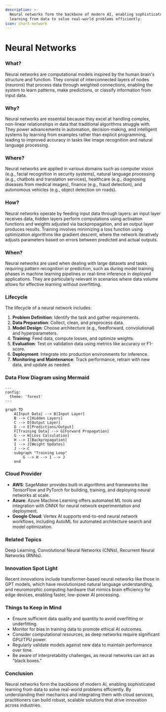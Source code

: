 ```yaml
---
description: >-
  Neural networks form the backbone of modern AI, enabling sophisticated
  learning from data to solve real-world problems efficiently.
icon: chart-network
---
```


# Neural Networks

### What?

Neural networks are computational models inspired by the human brain's structure and function. They consist of interconnected layers of nodes (neurons) that process data through weighted connections, enabling the system to learn patterns, make predictions, or classify information from input data.

### Why?

Neural networks are essential because they excel at handling complex, non-linear relationships in data that traditional algorithms struggle with. They power advancements in automation, decision-making, and intelligent systems by learning from examples rather than explicit programming, leading to improved accuracy in tasks like image recognition and natural language processing.

### Where?

Neural networks are applied in various domains such as computer vision (e.g., facial recognition in security systems), natural language processing (e.g., chatbots and translation services), healthcare (e.g., diagnosing diseases from medical images), finance (e.g., fraud detection), and autonomous vehicles (e.g., object detection on roads).

### How?

Neural networks operate by feeding input data through layers: an input layer receives data, hidden layers perform computations using activation functions and weights adjusted via backpropagation, and an output layer produces results. Training involves minimizing a loss function using optimization algorithms like gradient descent, where the network iteratively adjusts parameters based on errors between predicted and actual outputs.

### When?

Neural networks are used when dealing with large datasets and tasks requiring pattern recognition or prediction, such as during model training phases in machine learning pipelines or real-time inference in deployed applications. They are particularly relevant in scenarios where data volume allows for effective learning without overfitting.

### Lifecycle

The lifecycle of a neural network includes:

1. **Problem Definition**: Identify the task and gather requirements.
2. **Data Preparation**: Collect, clean, and preprocess data.
3. **Model Design**: Choose architecture (e.g., feedforward, convolutional) and hyperparameters.
4. **Training**: Feed data, compute losses, and optimize weights.
5. **Evaluation**: Test on validation data using metrics like accuracy or F1-score.
6. **Deployment**: Integrate into production environments for inference.
7. **Monitoring and Maintenance**: Track performance, retrain with new data, and update as needed.

### Data Flow Diagram using Mermaid

```mermaid
---
config:
  theme: 'forest'
---

graph TD
    A[Input Data] --> B[Input Layer]
    B --> C[Hidden Layers]
    C --> D[Output Layer]
    D --> E[Predictions/Output]
    F[Training Data] --> G[Forward Propagation]
    G --> H[Loss Calculation]
    H --> I[Backpropagation]
    I --> J[Weight Updates]
    J --> C
    subgraph "Training Loop"
        G --> H --> I --> J
    end

```

### Cloud Provider

* **AWS**: SageMaker provides built-in algorithms and frameworks like TensorFlow and PyTorch for building, training, and deploying neural networks at scale.
* **Azure**: Azure Machine Learning offers automated ML tools and integration with ONNX for neural network experimentation and deployment.
* **Google Cloud**: Vertex AI supports end-to-end neural network workflows, including AutoML for automated architecture search and model optimization.

### Related Topics

Deep Learning, Convolutional Neural Networks (CNNs), Recurrent Neural Networks (RNNs).

### Innovation Spot Light

Recent innovations include transformer-based neural networks like those in GPT models, which have revolutionized natural language understanding, and neuromorphic computing hardware that mimics brain efficiency for edge devices, enabling faster, low-power AI processing.

### Things to Keep in Mind

* Ensure sufficient data quality and quantity to avoid overfitting or underfitting.
* Monitor for bias in training data to promote ethical AI outcomes.
* Consider computational resources, as deep networks require significant GPU/TPU power.
* Regularly validate models against new data to maintain performance over time.
* Be aware of interpretability challenges, as neural networks can act as "black boxes."

### Conclusion

Neural networks form the backbone of modern AI, enabling sophisticated learning from data to solve real-world problems efficiently. By understanding their mechanics and integrating them with cloud services, practitioners can build robust, scalable solutions that drive innovation across industries.
